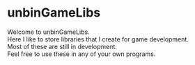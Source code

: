 # unbinGameLibs
Welcome to unbinGameLibs.<br/>
Here I like to store libraries that I create for game development.<br/>
Most of these are still in development.<br/>
Feel free to use these in any of your own programs.<br/>
